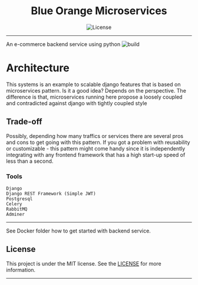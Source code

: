 <h1 align="center">Blue Orange Microservices</h1>

<p align="center">
  <img alt="License" src="https://img.shields.io/badge/license-MIT-%2304D361">
</p>

----

An e-commerce backend service using python ![build](https://github.com/endritber/micro-blue-orange/actions/workflows/github-ci.yml/badge.svg)
# Architecture

This systems is an example to scalable django features that is based on microservices pattern. Is it a good idea? Depends on the perspective.
The difference is that, microservices running here propose a loosely coupled and contradicted against django with tightly coupled style

## Trade-off

Possibly, depending how many traffics or services there are several pros and cons to get going with this pattern. If you got a problem with reusability or customizable - this pattern might come handy since it is independently integrating with any frontend framework that has a high start-up speed of less than a second. 

### Tools
 ```
 Django
 Django REST Framework (Simple JWT)
 Postgresql
 Celery
 RabbitMQ
 Adminer
 ```

-----

See Docker folder how to get started with backend service.

## License
This project is under the MIT license. See the [LICENSE](LICENSE) for more information.

---
